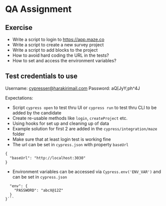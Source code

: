 # QA Assignment

## Exercise

- Write a script to login to https://app.maze.co
- Write a script to create a new survey project
- Write a script to add blocks to the project
- How to avoid hard coding the URL in the tests?
- How to set and access the environment variables?

## Test credentials to use

Username: cypresser@harakirimail.com
Password: aQ[JyY;ph^4J

Expectations:

- Script `cypress open` to test thru UI or `cypress run` to test thru CLI to be added by the candidate
- Create re-usable methods like `login`, `createProject` etc.
- Using hooks for set up and cleaning up of data
- Example solution for first 2 are added in the `cypress/integration/maze` folder
- Make sure that at least login test is working fine
- The url can be set in `cypress.json` with property `baseUrl`

```
{
  "baseUrl": "http://localhost:3030"
}
```

- Environment variables can be accessed via `Cypress.env('ENV_VAR')` and can be set in `cypress.json`

````{
  "env": {
    "PASSWORD": "abcX@12Z"
  }
}```
````
